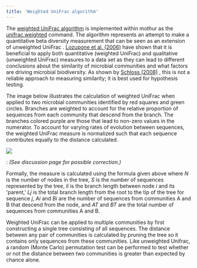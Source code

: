 ```yaml
---
title: 'Weighted UniFrac algorithm'
---
```

The [weighted UniFrac algorithm](weighted_UniFrac_algorithm)
is implemented within mothur as the
[unifrac.weighted](unifrac.weighted) command. The algorithm
represents an attempt to make a quantitative beta diversity measurement
that can be seen as an extension of unweighted UniFrac . [Lozupone et
al.
(2006)](https://aem.asm.org/cgi/content/full/73/5/1576?maxtoshow=&HITS=10&hits=10&RESULTFORMAT=&fulltext=phylogenetic&searchid=1&FIRSTINDEX=800&resourcetype=HWFIG)
have shown that it is beneficial to apply both quantitative (weighted
UniFrac) and qualitative (unweighted UniFrac) measures to a data set as
they can lead to different conclusions about the similarity of microbial
communities and what factors are driving microbial biodiversity. As
shown by [Schloss
(2008)](https://www.ncbi.nlm.nih.gov/pubmed/18239608?ordinalpos=3&itool=EntrezSystem2.PEntrez.Pubmed.Pubmed_ResultsPanel.Pubmed_DefaultReportPanel.Pubmed_RVDocSum)
, this is not a reliable approach to measuring similarity; it is best
used for hypothesis testing.

The image below illustrates the calculation of weighted UniFrac when
applied to two microbial communities identified by red squares and green
circles. Branches are weighted to account for the relative proportion of
sequences from each community that descend from the branch. The branches
colored purple are those that lead to non-zero values in the numerator.
To account for varying rates of evolution between sequences, the
weighted UniFrac measure is normalized such that each sequence
contributes equally to the distance calculated.

![](https://mothur.s3.us-east-2.amazonaws.com/wiki/unifracmeasureweighted.jpg)

:   *(See discussion page for possible correction.)*

Formally, the measure is calculated using the formula given above where
*N* is the number of nodes in the tree, *S* is the number of sequences
represented by the tree, *li* is the branch length between node *i* and
its 'parent,' *Lj* is the total branch length from the root to the tip
of the tree for sequence *j*, *Ai* and *Bi* are the number of sequences
from communities A and B that descend from the node, and *AT* and *BT*
are the total number of sequences from communities A and B.

Weighted UniFrac can be applied to multiple communities by first
constructing a single tree consisting of all sequences. The distance
between any pair of communities is calculated by pruning the tree so it
contains only sequences from these communities. Like unweighted Unifrac,
a random (Monte Carlo) permutation test can be performed to test whether
or not the distance between two communities is greater than expected by
chance alone.

